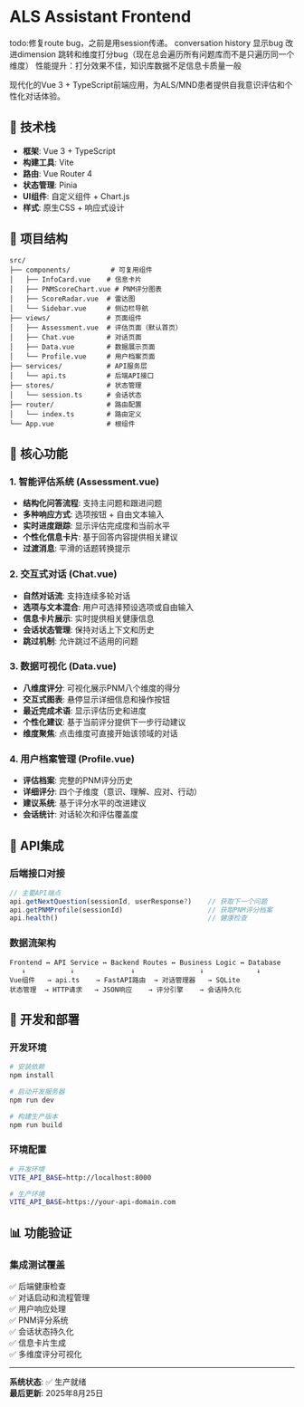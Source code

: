 # ALS Assistant Frontend
todo:修复route bug，之前是用session传递。
     conversation history 显示bug
     改进dimension 跳转和维度打分bug（现在总会遍历所有问题库而不是只遍历同一个维度）
     性能提升：打分效果不佳，知识库数据不足信息卡质量一般
     
现代化的Vue 3 + TypeScript前端应用，为ALS/MND患者提供自我意识评估和个性化对话体验。

## 🚀 技术栈

- **框架**: Vue 3 + TypeScript
- **构建工具**: Vite
- **路由**: Vue Router 4
- **状态管理**: Pinia
- **UI组件**: 自定义组件 + Chart.js
- **样式**: 原生CSS + 响应式设计

## 📁 项目结构

```
src/
├── components/          # 可复用组件
│   ├── InfoCard.vue    # 信息卡片
│   ├── PNMScoreChart.vue # PNM评分图表
│   ├── ScoreRadar.vue  # 雷达图
│   └── Sidebar.vue     # 侧边栏导航
├── views/              # 页面组件
│   ├── Assessment.vue  # 评估页面（默认首页）
│   ├── Chat.vue        # 对话页面
│   ├── Data.vue        # 数据展示页面
│   └── Profile.vue     # 用户档案页面
├── services/           # API服务层
│   └── api.ts          # 后端API接口
├── stores/             # 状态管理
│   └── session.ts      # 会话状态
├── router/             # 路由配置
│   └── index.ts        # 路由定义
└── App.vue             # 根组件
```

## 🎯 核心功能

### 1. 智能评估系统 (Assessment.vue)
- **结构化问答流程**: 支持主问题和跟进问题
- **多种响应方式**: 选项按钮 + 自由文本输入
- **实时进度跟踪**: 显示评估完成度和当前水平
- **个性化信息卡片**: 基于回答内容提供相关建议
- **过渡消息**: 平滑的话题转换提示

### 2. 交互式对话 (Chat.vue)  
- **自然对话流**: 支持连续多轮对话
- **选项与文本混合**: 用户可选择预设选项或自由输入
- **信息卡片展示**: 实时提供相关健康信息
- **会话状态管理**: 保持对话上下文和历史
- **跳过机制**: 允许跳过不适用的问题

### 3. 数据可视化 (Data.vue)
- **八维度评分**: 可视化展示PNM八个维度的得分
- **交互式图表**: 悬停显示详细信息和操作按钮
- **最近完成术语**: 显示评估历史和进度
- **个性化建议**: 基于当前评分提供下一步行动建议
- **维度聚焦**: 点击维度可直接开始该领域的对话

### 4. 用户档案管理 (Profile.vue)
- **评估档案**: 完整的PNM评分历史
- **详细评分**: 四个子维度（意识、理解、应对、行动）
- **建议系统**: 基于评分水平的改进建议
- **会话统计**: 对话轮次和评估覆盖度

## 🔌 API集成

### 后端接口对接
```typescript
// 主要API端点
api.getNextQuestion(sessionId, userResponse?)    // 获取下一个问题
api.getPNMProfile(sessionId)                     // 获取PNM评分档案
api.health()                                     // 健康检查
```

### 数据流架构
```
Frontend ↔ API Service ↔ Backend Routes ↔ Business Logic ↔ Database
   ↓           ↓              ↓                ↓             ↓
Vue组件   → api.ts    → FastAPI路由  → 对话管理器   → SQLite
状态管理  → HTTP请求   → JSON响应    → 评分引擎    → 会话持久化
```

## 🚀 开发和部署

### 开发环境
```bash
# 安装依赖
npm install

# 启动开发服务器
npm run dev

# 构建生产版本
npm run build
```

### 环境配置
```bash
# 开发环境
VITE_API_BASE=http://localhost:8000

# 生产环境  
VITE_API_BASE=https://your-api-domain.com
```

## 📊 功能验证

### 集成测试覆盖
✅ 后端健康检查  
✅ 对话启动和流程管理  
✅ 用户响应处理  
✅ PNM评分系统  
✅ 会话状态持久化  
✅ 信息卡片生成  
✅ 多维度评分可视化  

---

**系统状态**: ✅ 生产就绪  
**最后更新**: 2025年8月25日

